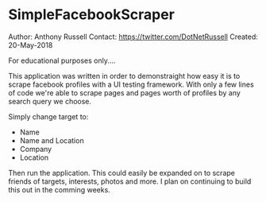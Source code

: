# SimpleFacebookScraper

Author: Anthony Russell
Contact: https://twitter.com/DotNetRussell
Created: 20-May-2018

For educational purposes only.... 

This application was written in order to demonstraight how easy it is to scrape facebook profiles with a UI testing framework. With only a few lines of code we're able to scrape pages and pages worth of profiles by any search query we choose. 

Simply change target to:
- Name
- Name and Location
- Company
- Location

Then run the application. This could easily be expanded on to scrape friends of targets, interests, photos and more. I plan on continuing to build this out in the comming weeks. 
